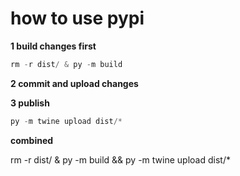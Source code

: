 # how to use pypi

**1 build changes first**

```python
rm -r dist/ & py -m build
```  

**2 commit and upload changes**

**3 publish**

```python
py -m twine upload dist/*
```

**combined**

rm -r dist/ & py -m build && py -m twine upload dist/*
